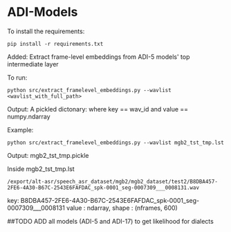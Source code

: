 # ADI-Models

To install the requirements:
```
pip install -r requirements.txt
```

Added: Extract frame-level embeddings from ADI-5 models' top intermediate layer


To run:
```
python src/extract_framelevel_embeddings.py --wavlist <wavlist_with_full_path>
```

Output:
A pickled dictonary: where key == wav_id and value == numpy.ndarray

Example:
```
python src/extract_framelevel_embeddings.py --wavlist mgb2_tst_tmp.lst 
```

Output: mgb2_tst_tmp.pickle

Inside mgb2_tst_tmp.lst
```
/export/alt-asr/speech_asr_dataset/mgb2/mgb2_dataset/test2/B8DBA457-2FE6-4A30-B67C-2543E6FAFDAC_spk-0001_seg-0007309___0008131.wav
```
key: B8DBA457-2FE6-4A30-B67C-2543E6FAFDAC_spk-0001_seg-0007309___0008131
value : ndarray, shape : (nframes, 600) 


##TODO
ADD all models (ADI-5 and ADI-17) to get likelihood for dialects


